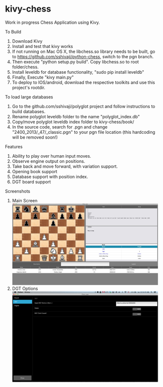 kivy-chess
==========

Work in progress Chess Application using Kivy.

To Build
   1. Download Kivy
   2. Install and test that kivy works
   3. If not running on Mac OS X, the libchess.so library needs to be built, go to https://github.com/sshivaji/python-chess, switch to the pgn branch.
   4. Then execute "python setup.py build". Copy libchess.so to root folder/chess.
   5. Install leveldb for database functionality, "sudo pip install leveldb"
   6. Finally, Execute "kivy main.py"
   7. To deploy to IOS/android, download the respective toolkits and use this project's rootdir.

To load large databases
   1. Go to the github.com/sshivaji/polyglot project and follow instructions to build databases.
   2. Rename polyglot leveldb folder to the name "polyglot_index.db"
   3. Copy/move polyglot leveldb index folder to kivy-chess/book/
   4. In the source code, search for .pgn and change "2400\_2013/\_47/\_classic.pgn" to your pgn file location (this hardcoding will be removed soon!) 

Features
   1. Ability to play over human input moves.
   2. Observe engine output on positions.
   3. Take back and move forward, with variation support.
   4. Opening book support
   5. Database support with position index.
   6. DGT board support

Screenshots
  1. Main Screen ![Main Screen](/doc/screenshots/kivy-chess-main.jpg "Main Screen")
  1. DGT Options ![DGT](/doc/screenshots/kivy-chess-dgt.png "DGT")
